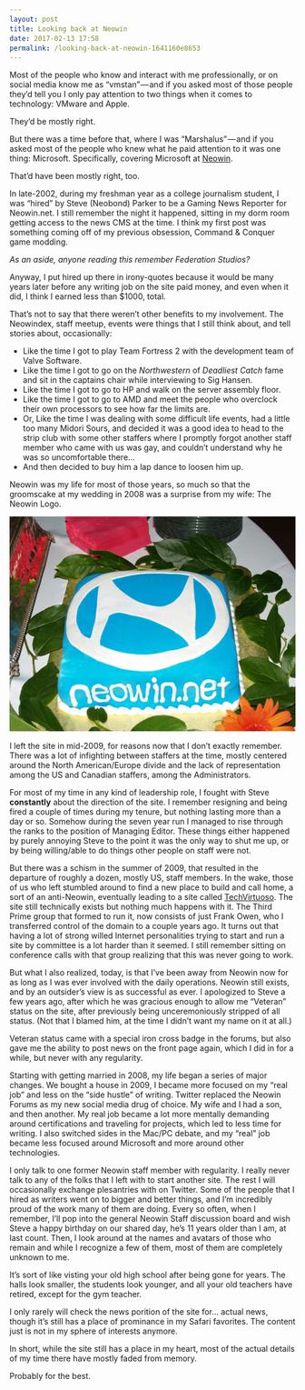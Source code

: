 ```yaml
---
layout: post
title: Looking back at Neowin
date: 2017-02-13 17:58
permalink: /looking-back-at-neowin-1641160e8653
---
```


Most of the people who know and interact with me professionally, or on social media know me as “vmstan” — and if you asked most of those people they’d tell you I only pay attention to two things when it comes to technology: VMware and Apple.

They’d be mostly right.

But there was a time before that, where I was “Marshalus” — and if you asked most of the people who knew what he paid attention to it was one thing: Microsoft. Specifically, covering Microsoft at [Neowin](https://neowin.net).

That’d have been mostly right, too.

<!--more-->

In late-2002, during my freshman year as a college journalism student, I was “hired” by Steve (Neobond) Parker to be a Gaming News Reporter for Neowin.net. I still remember the night it happened, sitting in my dorm room getting access to the news CMS at the time. I think my first post was something coming off of my previous obsession, Command & Conquer game modding.

_As an aside, anyone reading this remember Federation Studios?_

Anyway, I put hired up there in irony-quotes because it would be many years later before any writing job on the site paid money, and even when it did, I think I earned less than $1000, total.

That’s not to say that there weren’t other benefits to my involvement. The Neowindex, staff meetup, events were things that I still think about, and tell stories about, occasionally:

*   Like the time I got to play Team Fortress 2 with the development team of Valve Software.
*   Like the time I got to go on the _Northwestern_ of _Deadliest Catch_ fame and sit in the captains chair while interviewing to Sig Hansen.
*   Like the time I got to go to HP and walk on the server assembly floor.
*   Like the time I got to go to AMD and meet the people who overclock their own processors to see how far the limits are.
*   Or, Like the time I was dealing with some difficult life events, had a little too many Midori Sours, and decided it was a good idea to head to the strip club with some other staffers where I promptly forgot another staff member who came with us was gay, and couldn’t understand why he was so uncomfortable there…
*   And then decided to buy him a lap dance to loosen him up.

Neowin was my life for most of those years, so much so that the groomscake at my wedding in 2008 was a surprise from my wife: The Neowin Logo.

![Yum](/images/9c9e1-1x8qwoejnyai9mgssxgnh_a.jpeg)

I left the site in mid-2009, for reasons now that I don’t exactly remember. There was a lot of infighting between staffers at the time, mostly centered around the North American/Europe divide and the lack of representation among the US and Canadian staffers, among the Administrators.

For most of my time in any kind of leadership role, I fought with Steve **constantly** about the direction of the site. I remember resigning and being fired a couple of times during my tenure, but nothing lasting more than a day or so. Somehow during the seven year run I managed to rise through the ranks to the position of Managing Editor. These things either happened by purely annoying Steve to the point it was the only way to shut me up, or by being willing/able to do things other people on staff were not.

But there was a schism in the summer of 2009, that resulted in the departure of roughly a dozen, mostly US, staff members. In the wake, those of us who left stumbled around to find a new place to build and call home, a sort of an anti-Neowin, eventually leading to a site called [TechVirtuoso](http://www.techvirtuoso.com). The site still technically exists but nothing much happens with it. The Third Prime group that formed to run it, now consists of just Frank Owen, who I transferred control of the domain to a couple years ago. It turns out that having a lot of strong willed Internet personalities trying to start and run a site by committee is a lot harder than it seemed. I still remember sitting on conference calls with that group realizing that this was never going to work.

But what I also realized, today, is that I’ve been away from Neowin now for as long as I was ever involved with the daily operations. Neowin still exists, and by an outsider’s view is as successful as ever. I apologized to Steve a few years ago, after which he was gracious enough to allow me “Veteran” status on the site, after previously being unceremoniously stripped of all status. (Not that I blamed him, at the time I didn’t want my name on it at all.)

Veteran status came with a special iron cross badge in the forums, but also gave me the ability to post news on the front page again, which I did in for a while, but never with any regularity.

Starting with getting married in 2008, my life began a series of major changes. We bought a house in 2009, I became more focused on my “real job” and less on the “side hustle” of writing. Twitter replaced the Neowin Forums as my new social media drug of choice. My wife and I had a son, and then another. My real job became a lot more mentally demanding around certifications and traveling for projects, which led to less time for writing. I also switched sides in the Mac/PC debate, and my “real” job became less focused around Microsoft and more around other technologies.

I only talk to one former Neowin staff member with regularity. I really never talk to any of the folks that I left with to start another site. The rest I will occasionally exchange plesantries with on Twitter. Some of the people that I hired as writers went on to bigger and better things, and I’m incredibly proud of the work many of them are doing. Every so often, when I remember, I’ll pop into the general Neowin Staff discussion board and wish Steve a happy birthday on our shared day, he’s 11 years older than I am, at last count. Then, I look around at the names and avatars of those who remain and while I recognize a few of them, most of them are completely unknown to me.

It’s sort of like visting your old high school after being gone for years. The halls look smaller, the students look younger, and all your old teachers have retired, except for the gym teacher.

I only rarely will check the news porition of the site for… actual news, though it’s still has a place of prominance in my Safari favorites. The content just is not in my sphere of interests anymore.

In short, while the site still has a place in my heart, most of the actual details of my time there have mostly faded from memory.

Probably for the best.
